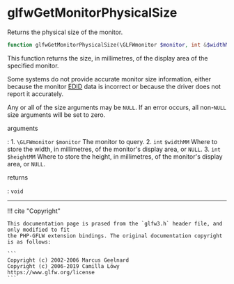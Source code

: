 # glfwGetMonitorPhysicalSize
Returns the physical size of the monitor.

```php
function glfwGetMonitorPhysicalSize(\GLFWmonitor $monitor, int &$widthMM, int &$heightMM) : void
```

This function returns the size, in millimetres, of the display area of the
specified monitor.

Some systems do not provide accurate monitor size information, either
because the monitor
[EDID](https://en.wikipedia.org/wiki/Extended_display_identification_data)
data is incorrect or because the driver does not report it accurately.

Any or all of the size arguments may be `NULL`. If an error occurs, all
non-`NULL` size arguments will be set to zero.

arguments

:    1. `\GLFWmonitor` `$monitor` The monitor to query.
    2. `int` `$widthMM` Where to store the width, in millimetres, of the
    monitor's display area, or `NULL`.
    3. `int` `$heightMM` Where to store the height, in millimetres, of the
    monitor's display area, or `NULL`.

returns

:    `void` 

---
     

!!! cite "Copyright"

    This documentation page is prased from the `glfw3.h` header file, and only modified to fit 
    the PHP-GFLW extension bindings. The original documentation copyright is as follows:

    ```
    Copyright (c) 2002-2006 Marcus Geelnard
    Copyright (c) 2006-2019 Camilla Löwy
    https://www.glfw.org/license
    ```